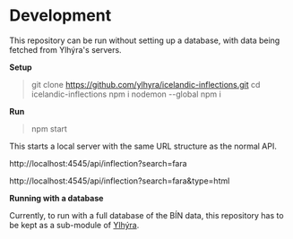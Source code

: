 # Development

This repository can be run without setting up a database, with data being fetched from Ylhýra's servers.

**Setup**

> git clone https://github.com/ylhyra/icelandic-inflections.git
> cd icelandic-inflections
> npm i nodemon --global
> npm i

**Run**

> npm start

This starts a local server with the same URL structure as the normal API.

http://localhost:4545/api/inflection?search=fara

http://localhost:4545/api/inflection?search=fara&type=html

**Running with a database**

Currently, to run with a full database of the BÍN data, this repository has to be kept as a sub-module of [Ylhýra](https://github.com/ylhyra/ylhyra).
